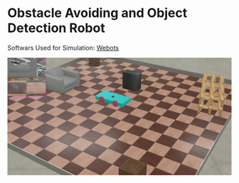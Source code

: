 # Obstacle Avoiding and Object Detection Robot

Softwars Used for Simulation: [Webots](https://cyberbotics.com/)

<p><img src="https://github.com/ExGranite/obstacle-avoiding/blob/main/RobotCreate.png"></p>
